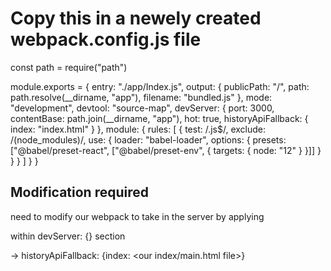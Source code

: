 # Copy this in a newely created webpack.config.js file 

const path = require("path")

module.exports = {
  entry: "./app/Index.js",
  output: {
    publicPath: "/",
    path: path.resolve(__dirname, "app"),
    filename: "bundled.js"
  },
  mode: "development",
  devtool: "source-map",
  devServer: {
    port: 3000,
    contentBase: path.join(__dirname, "app"),
    hot: true,
    historyApiFallback: { index: "index.html" }
  },
  module: {
    rules: [
      {
        test: /\.js$/,
        exclude: /(node_modules)/,
        use: {
          loader: "babel-loader",
          options: {
            presets: ["@babel/preset-react", ["@babel/preset-env", { targets: { node: "12" } }]]
          }
        }
      }
    ]
  }
}

##  Modification required 

need to modify our webpack to take in the server by applying

within devServer: {} section

 -> historyApiFallback: {index: <our index/main.html file>}